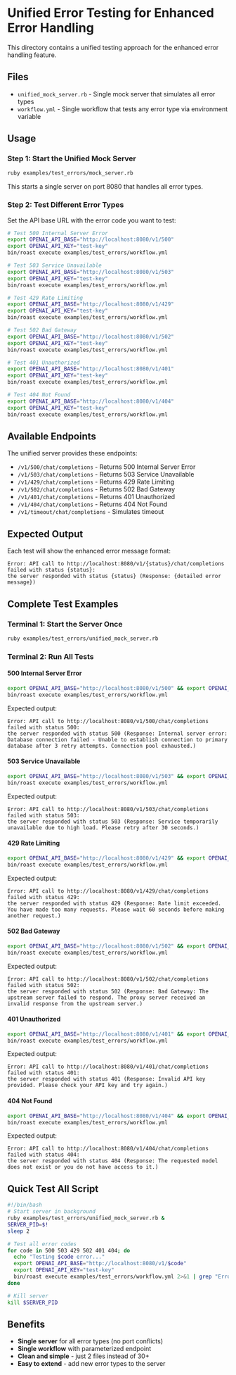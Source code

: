# Unified Error Testing for Enhanced Error Handling

This directory contains a unified testing approach for the enhanced error handling feature.

## Files

- `unified_mock_server.rb` - Single mock server that simulates all error types
- `workflow.yml` - Single workflow that tests any error type via environment variable

## Usage

### Step 1: Start the Unified Mock Server

```bash
ruby examples/test_errors/mock_server.rb
```

This starts a single server on port 8080 that handles all error types.

### Step 2: Test Different Error Types

Set the API base URL with the error code you want to test:

```bash
# Test 500 Internal Server Error
export OPENAI_API_BASE="http://localhost:8080/v1/500"
export OPENAI_API_KEY="test-key"
bin/roast execute examples/test_errors/workflow.yml

# Test 503 Service Unavailable
export OPENAI_API_BASE="http://localhost:8080/v1/503"
export OPENAI_API_KEY="test-key"
bin/roast execute examples/test_errors/workflow.yml

# Test 429 Rate Limiting
export OPENAI_API_BASE="http://localhost:8080/v1/429"
export OPENAI_API_KEY="test-key"
bin/roast execute examples/test_errors/workflow.yml

# Test 502 Bad Gateway
export OPENAI_API_BASE="http://localhost:8080/v1/502"
export OPENAI_API_KEY="test-key"
bin/roast execute examples/test_errors/workflow.yml

# Test 401 Unauthorized
export OPENAI_API_BASE="http://localhost:8080/v1/401"
export OPENAI_API_KEY="test-key"
bin/roast execute examples/test_errors/workflow.yml

# Test 404 Not Found
export OPENAI_API_BASE="http://localhost:8080/v1/404"
export OPENAI_API_KEY="test-key"
bin/roast execute examples/test_errors/workflow.yml
```

## Available Endpoints

The unified server provides these endpoints:

- `/v1/500/chat/completions` - Returns 500 Internal Server Error
- `/v1/503/chat/completions` - Returns 503 Service Unavailable
- `/v1/429/chat/completions` - Returns 429 Rate Limiting
- `/v1/502/chat/completions` - Returns 502 Bad Gateway
- `/v1/401/chat/completions` - Returns 401 Unauthorized
- `/v1/404/chat/completions` - Returns 404 Not Found
- `/v1/timeout/chat/completions` - Simulates timeout

## Expected Output

Each test will show the enhanced error message format:

```
Error: API call to http://localhost:8080/v1/{status}/chat/completions failed with status {status}:
the server responded with status {status} (Response: {detailed error message})
```

## Complete Test Examples

### Terminal 1: Start the Server Once

```bash
ruby examples/test_errors/unified_mock_server.rb
```

### Terminal 2: Run All Tests

#### 500 Internal Server Error

```bash
export OPENAI_API_BASE="http://localhost:8080/v1/500" && export OPENAI_API_KEY="test-key"
bin/roast execute examples/test_errors/workflow.yml
```

Expected output:

```
Error: API call to http://localhost:8080/v1/500/chat/completions failed with status 500:
the server responded with status 500 (Response: Internal server error: Database connection failed - Unable to establish connection to primary database after 3 retry attempts. Connection pool exhausted.)
```

#### 503 Service Unavailable

```bash
export OPENAI_API_BASE="http://localhost:8080/v1/503" && export OPENAI_API_KEY="test-key"
bin/roast execute examples/test_errors/workflow.yml
```

Expected output:

```
Error: API call to http://localhost:8080/v1/503/chat/completions failed with status 503:
the server responded with status 503 (Response: Service temporarily unavailable due to high load. Please retry after 30 seconds.)
```

#### 429 Rate Limiting

```bash
export OPENAI_API_BASE="http://localhost:8080/v1/429" && export OPENAI_API_KEY="test-key"
bin/roast execute examples/test_errors/workflow.yml
```

Expected output:

```
Error: API call to http://localhost:8080/v1/429/chat/completions failed with status 429:
the server responded with status 429 (Response: Rate limit exceeded. You have made too many requests. Please wait 60 seconds before making another request.)
```

#### 502 Bad Gateway

```bash
export OPENAI_API_BASE="http://localhost:8080/v1/502" && export OPENAI_API_KEY="test-key"
bin/roast execute examples/test_errors/workflow.yml
```

Expected output:

```
Error: API call to http://localhost:8080/v1/502/chat/completions failed with status 502:
the server responded with status 502 (Response: Bad Gateway: The upstream server failed to respond. The proxy server received an invalid response from the upstream server.)
```

#### 401 Unauthorized

```bash
export OPENAI_API_BASE="http://localhost:8080/v1/401" && export OPENAI_API_KEY="test-key"
bin/roast execute examples/test_errors/workflow.yml
```

Expected output:

```
Error: API call to http://localhost:8080/v1/401/chat/completions failed with status 401:
the server responded with status 401 (Response: Invalid API key provided. Please check your API key and try again.)
```

#### 404 Not Found

```bash
export OPENAI_API_BASE="http://localhost:8080/v1/404" && export OPENAI_API_KEY="test-key"
bin/roast execute examples/test_errors/workflow.yml
```

Expected output:

```
Error: API call to http://localhost:8080/v1/404/chat/completions failed with status 404:
the server responded with status 404 (Response: The requested model does not exist or you do not have access to it.)
```

## Quick Test All Script

```bash
#!/bin/bash
# Start server in background
ruby examples/test_errors/unified_mock_server.rb &
SERVER_PID=$!
sleep 2

# Test all error codes
for code in 500 503 429 502 401 404; do
  echo "Testing $code error..."
  export OPENAI_API_BASE="http://localhost:8080/v1/$code"
  export OPENAI_API_KEY="test-key"
  bin/roast execute examples/test_errors/workflow.yml 2>&1 | grep "Error:"
done

# Kill server
kill $SERVER_PID
```

## Benefits

- **Single server** for all error types (no port conflicts)
- **Single workflow** with parameterized endpoint
- **Clean and simple** - just 2 files instead of 30+
- **Easy to extend** - add new error types to the server
